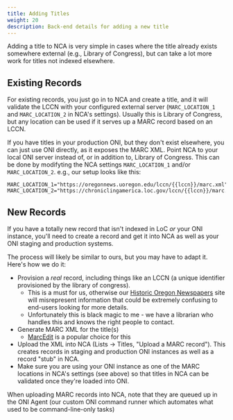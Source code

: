 ```yaml
---
title: Adding Titles
weight: 20
description: Back-end details for adding a new title
---
```


Adding a title to NCA is very simple in cases where the title already exists
somewhere external (e.g., Library of Congress), but can take a lot more work
for titles not indexed elsewhere.

## Existing Records

For existing records, you just go in to NCA and create a title, and it will
validate the LCCN with your configured external server (`MARC_LOCATION_1` and
`MARC_LOCATION_2` in NCA's settings). Usually this is Library of Congress, but
any location can be used if it serves up a MARC record based on an LCCN.

If you have titles in your production ONI, but they don't exist elsewhere, you
can just use ONI directly, as it exposes the MARC XML. Point NCA to your local
ONI server instead of, or in addition to, Library of Congress. This can be done
by modifyting the NCA settings `MARC_LOCATION_1` and/or `MARC_LOCATION_2`.
e.g., our setup looks like this:

```
MARC_LOCATION_1="https://oregonnews.uoregon.edu/lccn/{{lccn}}/marc.xml"
MARC_LOCATION_2="https://chroniclingamerica.loc.gov/lccn/{{lccn}}/marc.xml"
```

## New Records

If you have a totally new record that isn't indexed in LoC *or* your ONI
instance, you'll need to create a record and get it into NCA as well as your
ONI staging and production systems.

The process will likely be similar to ours, but you may have to adapt it.
Here's how we do it:

- Provision a *real* record, including things like an LCCN (a unique identifier
  provisioned by the library of congress).
  - This is a must for us, otherwise our [Historic Oregon Newspapers](https://oregonnews.uoregon.edu/)
    site will misrepresent information that could be extremely confusing to
    end-users looking for more details.
  - Unfortunately this is black magic to me - we have a librarian who handles
    this and knows the right people to contact.
- Generate MARC XML for the title(s)
  - [MarcEdit](https://marcedit.reeset.net) is a popular choice for this
- Upload the XML into NCA (Lists -> Titles, "Upload a MARC record"). This
  creates records in staging and production ONI instances as well as a record
  "stub" in NCA.
- Make sure you are using your ONI instance as one of the MARC locations in
  NCA's settings (see above) so that titles in NCA can be validated once
  they're loaded into ONI.

When uploading MARC records into NCA, note that they are queued up in the ONI
Agent (our custom ONI command runner which automates what used to be
command-line-only tasks)
